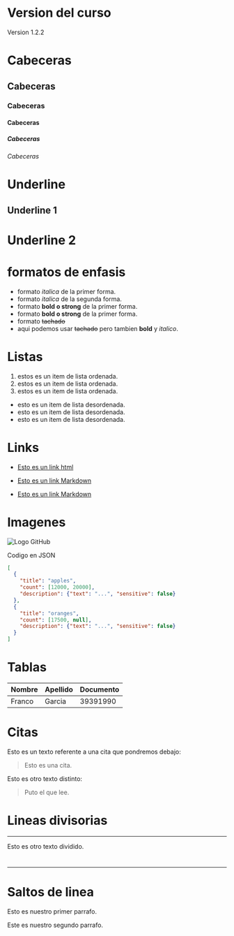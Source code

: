 # Version del curso
Version 1.2.2
# Cabeceras
## Cabeceras
### Cabeceras
#### Cabeceras
##### Cabeceras
###### Cabeceras

# Underline

Underline 1
-----------

Underline 2
===========

# formatos de enfasis
- formato *italica* de la primer forma.
- formato _italica_ de la segunda forma.
- formato **bold o strong** de la primer forma.
- formato __bold o strong__ de la primer forma.
- formato ~~tachado~~
- aqui podemos usar ~~tachado~~ pero tambien **bold** y *italico*.

# Listas
1. estos es un item de lista ordenada.
2. estos es un item de lista ordenada.
3. estos es un item de lista ordenada.

- esto es un item de lista desordenada.
- esto es un item de lista desordenada.
- esto es un item de lista desordenada.

# Links
- <a href="http://google.com">Esto es un link html<a>

- [Esto es un link Markdown](http://www.google.com)
- [Esto es un link Markdown](Index.html)

# Imagenes

![Logo GitHub](https://1000marcas.net/wp-content/uploads/2020/02/GitHub-Logo.jpg)

Codigo en JSON
```JSON
[
  {
    "title": "apples",
    "count": [12000, 20000],
    "description": {"text": "...", "sensitive": false}
  },
  {
    "title": "oranges",
    "count": [17500, null],
    "description": {"text": "...", "sensitive": false}
  }
]
```

# Tablas

| Nombre | Apellido | Documento |
| ------ | -------- | --------- |
| Franco |   Garcia |  39391990 |

# Citas

Esto es un texto referente a una cita que pondremos debajo:
> Esto es una cita.

Esto es otro texto distinto:
> Puto el que lee.


# Lineas divisorias

---
Esto es otro texto dividido.

#

___

# Saltos de linea

Esto es nuestro primer parrafo.

Este es nuestro segundo parrafo.